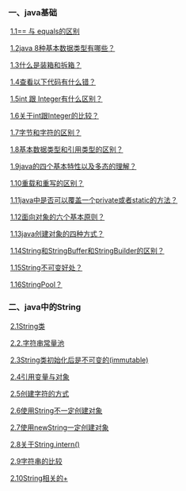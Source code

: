 ### 一、java基础

​	[1.1== 与 equals的区别](java基础/1.1==与equals的区别.md)

​	[1.2java 8种基本数据类型有哪些？](java基础/1.2java8种基本数据类型有哪些.md)

​	[1.3什么是装箱和拆箱？](java基础/1.3什么是装箱和拆箱.md)

​	[1.4查看以下代码有什么错？](java基础/1.4查看以下代码有什么错.md)

​	[1.5int 跟 Integer有什么区别？](java基础/1.5int跟Integer有什么区别.md)

​	[1.6关于int跟Integer的比较？](java基础/1.6关于int跟Integer的比较.md)

​	[1.7字节和字符的区别？](java基础/1.7字节和字符的区别.md)

​	[1.8基本数据类型和引用类型的区别？](java基础/1.8基本数据类型和引用类型的区别.md)

​	[1.9java的四个基本特性以及多态的理解？](java基础/1.9java的四个基本特性以及多态的理解.md)

​	[1.10重载和重写的区别？](java基础/1.10重载和重写的区别.md)

​	[1.11java中是否可以覆盖一个private或者static的方法？](java基础/1.11java中是否可以覆盖一个private或者static的方法.md)

​	[1.12面向对象的六个基本原则？](java基础/1.12面向对象的六个基本原则.md)

​	[1.13java创建对象的四种方式？](java基础/1.13java创建对象的四种方式.md)

​	[1.14String和StringBuffer和StringBuilder的区别？](java基础/1.14String和StringBuffer和StringBuilder的区别.md)

​	[1.15String不可变好处？](java基础/1.15String不可变好处.md)

​	[1.16StringPool？](java基础/1.16StringPool.md)

### 二、java中的String

​	[2.1String类](java中的String/2.1String类.md)

​	[2.2.字符串常量池](java中的String/2.2.字符串常量池.md)

​	[2.3String类初始化后是不可变的(immutable)](java中的String/2.3String类初始化后是不可变的(immutable).md)

​	[2.4引用变量与对象](java中的String/2.4引用变量与对象.md)

​	[2.5创建字符的方式](java中的String/2.5创建字符的方式.md)

​	[2.6使用String不一定创建对象](java中的String/2.6使用String不一定创建对象.md)

​	[2.7使用newString一定创建对象](java中的String/2.7使用newString一定创建对象.md)

​	[2.8关于String.intern()](java中的String/2.8关于String.intern().md)

​	[2.9字符串的比较](java中的String/2.9字符串的比较.md)

​	[2.10String相关的+](java中的String/2.10String相关的+.md)